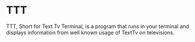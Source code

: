 # TTT
TTT, Short for Text Tv Terminal, is a program that runs in your terminal and displays information from well known usage of TextTv on televisions.
